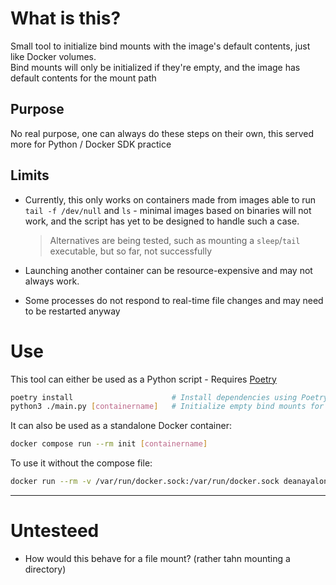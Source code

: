 # What is this?
Small tool to initialize bind mounts with the image's default contents, just like Docker volumes.<br>
Bind mounts will only be initialized if they're empty, and the image has default contents for the mount path

## Purpose
No real purpose, one can always do these steps on their own, this served more for Python / Docker SDK practice

## Limits
- Currently, this only works on containers made from images able to run `tail -f /dev/null` and `ls` - minimal images based on binaries will not work, and the script has yet to be designed to handle such a case.
  > Alternatives are being tested, such as mounting a `sleep`/`tail` executable, but so far, not successfully

- Launching another container can be resource-expensive and may not always work. 
- Some processes do not respond to real-time file changes and may need to be restarted anyway

# Use
This tool can either be used as a Python script - Requires [Poetry](https://python-poetry.org/)
```sh
poetry install                      # Install dependencies using Poetry
python3 ./main.py [containername]   # Initialize empty bind mounts for 'containername'
```

It can also be used as a standalone Docker container:
```sh
docker compose run --rm init [containername]
```

To use it without the compose file:
```sh
docker run --rm -v /var/run/docker.sock:/var/run/docker.sock deanayalon/bind-init [containername]
```

----
# Untesteed
- How would this behave for a file mount? (rather tahn mounting a directory)

